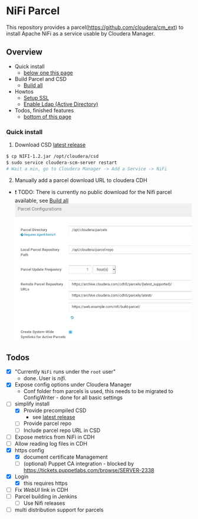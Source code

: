 NiFi Parcel
===========

This repository provides a parcel(https://github.com/cloudera/cm_ext) to install Apache NiFi as a service usable by Cloudera Manager.

## Overview
- Quick install
  - [below one this page](#quick-install)
- Build Parcel and CSD
  - [Build all](/howtos/build-all/)
- Howtos
  - [Setup SSL](/howtos/ssl/)
  - [Enable Ldap (Active Directory)](/howtos/ads-ldap/)
- Todos, finished features
  - [bottom of this page](#todos)

### Quick install
1. Download CSD [latest release](/emetriq/nifi-parcel/releases/latest)
```sh
$ cp NIFI-1.2.jar /opt/cloudera/csd
$ sudo service cloudera-scm-server restart
# Wait a min, go to Cloudera Manager -> Add a Service -> NiFi
```
2. Manually add a parcel download URL to cloudera CDH

  - :exclamation: TODO: There is currently no public download for the Nifi parcel available, see [Build all](/howtos/build-all/)
    ![CDH GUI - Parcel Config](Screenshot_20181008_182623.png)



## Todos
- [x] "Currently `NiFi` runs under the `root` user" 
  - done. User is *nifi*.
- [x] Expose config options under Cloudera Manager 
  - Conf folder from parcels is used, this needs to be migrated to ConfigWriter - done for all basic settings
- [ ] simplify install
  - [x] Provide precompiled CSD
    - see [latest release](/emetriq/nifi-parcel/releases/latest)
  - [ ] Provide parcel repo
  - [ ] Include parcel repo URL in CSD
- [ ] Expose metrics from NiFi in CDH
- [ ] Allow reading log files in CDH
- [x] https config
  - [x] document certificate Management
  - [ ] \(optional\) Puppet CA integration - blocked by https://tickets.puppetlabs.com/browse/SERVER-2338
- [x] Login
  - [x] this requires https
- [ ] Fix *WebUI* link in CDH
- [ ] Parcel building in Jenkins
  - [ ] Use Nifi releases
- [ ] multi distribution support for parcels
